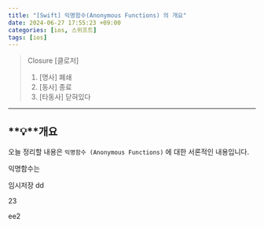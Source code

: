 ```yaml
---
title: "[Swift] 익명함수(Anonymous Functions) 의 개요"
date: 2024-06-27 17:55:23 +09:00
categories: [ios, 스위프트]
tags: [ios]
---
```


> Closure [클로저]
>
> 1. [명사] 폐쇄
> 2. [동사] 종료
> 3. [타동사] 닫혀있다

___



## **💡**개요

오늘 정리할 내용은 `익명함수 (Anonymous Functions)`  에 대한 서론적인 내용입니다.

익명함수는

임시저장 dd

23

ee2